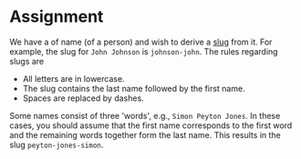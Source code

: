 # Assignment

We have a of name (of a person) and wish to derive a [slug](https://en.wikipedia.org/wiki/Clean_URL#Slug) from it. For example, the slug for `John Johnson` is `johnson-john`.
The rules regarding slugs are

* All letters are in lowercase.
* The slug contains the last name followed by the first name.
* Spaces are replaced by dashes.

Some names consist of three 'words', e.g., `Simon Peyton Jones`. In
these cases, you should assume that the first name
corresponds to the first word and the remaining words together
form the last name. This results in the slug `peyton-jones-simon`.
